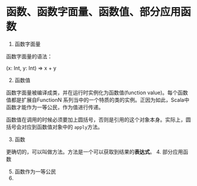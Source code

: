 # 函数、函数字面量、函数值、部分应用函数

1. 函数字面量

函数字面量的语法：

  (x: Int, y: Int) => x + y

2. 函数值

函数字面量被编译成类，并在运行时实例化为函数值(function value)。每个函数值都是扩展自FunctionN
系列当中的一个特质的类的实例。正因为如此，Scala中函数才能作为一等公民，作为值进行传递。

函数值在调用的时候必须要加上圆括号，否则是引用的这个对象本身。实际上，圆括号会对应到函数值对象中的
`apply`方法。

3. 函数

更确切的，可以叫做方法。方法是一个可以获取到结果的**表达式**。
4. 部分应用函数

5. 函数作为一等公民
  1.
